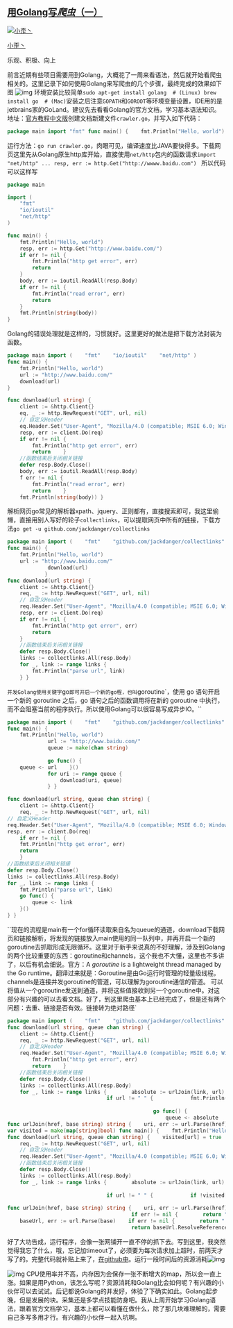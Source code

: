 ## [用Golang写*爬虫*（一）](https://zhuanlan.zhihu.com/p/55039990)

[![小歪丶](https://pica.zhimg.com/50/v2-aeb6e58abd907333ff19ed4ef1cf13b1_s.jpg?source=4e949a73)](https://www.zhihu.com/people/cuishite)

[小歪丶](https://www.zhihu.com/people/cuishite)

乐观、积极、向上

前言近期有些项目需要用到Golang，大概花了一周来看语法，然后就开始看爬虫相关的。这里记录下如何使用Golang来写爬虫的几个步骤，最终完成的效果如下图
![img](https://pic1.zhimg.com/v2-bcb084009335290f2b53ad25605c2ffc_b.jpg)
环境安装比较简单`sudo apt-get install golang  # (Linux) brew install go  # (Mac)`安装之后注意`GOPATH`和`GOROOT`等环境变量设置，IDE用的是jetbrains家的GoLand。建议先去看看Golang的官方文档，学习基本语法知识。地址：[官方教程中文版](https://link.zhihu.com/?target=https%3A//tour.go-zh.org/welcome/1)创建文档新建文件`crawler.go`，并写入如下代码：

```go
package main import "fmt" func main() {    fmt.Println("Hello, world") }
```



运行方法：`go run crawler.go`，肉眼可见，编译速度比JAVA要快得多。下载网页这里先从Golang原生http库开始，直接使用`net/http`包内的函数请求`import "net/http" ... resp, err := http.Get("http://wwww.baidu.com") `
所以代码可以这样写

```go
package main

import (
    "fmt"
    "io/ioutil"
    "net/http"
)

func main() {
    fmt.Println("Hello, world")
    resp, err := http.Get("http://www.baidu.com/")
    if err != nil {
        fmt.Println("http get error", err)
        return
    }
    body, err := ioutil.ReadAll(resp.Body)
    if err != nil {
        fmt.Println("read error", err)
        return
    }
    fmt.Println(string(body))
}

```



Golang的错误处理就是这样的，习惯就好。这里更好的做法是把下载方法封装为函数。

```go
package main import (    "fmt"    "io/ioutil"    "net/http" ) 
func main() {    
    fmt.Println("Hello, world")    
    url := "http://www.baidu.com/"    
    download(url) 
} 

func download(url string) {    
    client := &http.Client{}    
    eq, _ := http.NewRequest("GET", url, nil)    
    // 自定义Header    
    eq.Header.Set("User-Agent", "Mozilla/4.0 (compatible; MSIE 6.0; Windows NT 5.1)")     
    resp, err := client.Do(req)    
    if err != nil {        
        fmt.Println("http get error", err)        
        return    }    
    //函数结束后关闭相关链接    
    defer resp.Body.Close()     
    body, err := ioutil.ReadAll(resp.Body)    
    f err != nil {        
        fmt.Println("read error", err)        
        return    }    
    fmt.Println(string(body)) }
```



解析网页go常见的解析器xpath、jquery、正则都有，直接搜索即可，我这里偷懒，直接用别人写好的轮子`collectlinks`，可以提取网页中所有的链接，下载方法`go get -u github.com/jackdanger/collectlinks`

```go
package main import (    "fmt"    "github.com/jackdanger/collectlinks"    "net/http" ) 
func main() {    
    fmt.Println("Hello, world")    
    url := "http://www.baidu.com/"    
             download(url) 
            } 
func download(url string) {    
    client := &http.Client{}    
    req, _ := http.NewRequest("GET", url, nil)    
    // 自定义Header    
    req.Header.Set("User-Agent", "Mozilla/4.0 (compatible; MSIE 6.0; Windows NT 5.1)")     
    resp, err := client.Do(req)    
    if err != nil {        
        fmt.Println("http get error", err)        
        return    
    }    
    //函数结束后关闭相关链接    
    defer resp.Body.Close()     
    links := collectlinks.All(resp.Body)    
    for _, link := range links {        
        fmt.Println("parse url", link)    
    } }
```



`并发Golang使用关键字`go`即可开启一个新的go程，也叫`goroutine`，使用 go 语句开启一个新的 goroutine 之后，go 语句之后的函数调用将在新的 goroutine 中执行，而不会阻塞当前的程序执行。所以使用Golang可以很容易写成异步IO。``

```go
package main import (    "fmt"    "github.com/jackdanger/collectlinks"    "net/http" ) 
func main() {    
    fmt.Println("Hello, world")    
             url := "http://www.baidu.com/"     
             queue := make(chan string)    
             
             go func() {        
    queue <- url    }()    
             for uri := range queue {        
                 download(uri, queue)    
             } } 

func download(url string, queue chan string) {    
    client := &http.Client{}    
    req, _ := http.NewRequest("GET", url, nil)    
// 自定义Header    
req.Header.Set("User-Agent", "Mozilla/4.0 (compatible; MSIE 6.0; Windows NT 5.1)")     
resp, err := client.Do(req)    
    if err != nil {        
    fmt.Println("http get error", err)        
    return    
    }    
//函数结束后关闭相关链接    
defer resp.Body.Close()     
links := collectlinks.All(resp.Body)    
for _, link := range links {        
    fmt.Println("parse url", link)        
    go func() {            
        queue <- link        
    }() 
} } 
```



``现在的流程是main有一个for循环读取来自名为queue的通道，download下载网页和链接解析，将发现的链接放入main使用的同一队列中，并再开启一个新的goroutine去抓取形成无限循环。这里对于新手来说真的不好理解，涉及到Golang的两个比较重要的东西：goroutine和channels，这个我也不大懂，这里也不多讲了，以后有机会细说。官方：A *goroutine* is a lightweight thread managed by the Go runtime。翻译过来就是：Goroutine是由Go运行时管理的轻量级线程。channels是连接并发goroutine的管道，可以理解为goroutine通信的管道。 可以将值从一个goroutine发送到通道，并将这些值接收到另一个goroutine中。对这部分有兴趣的可以去看文档。好了，到这里爬虫基本上已经完成了，但是还有两个问题：去重、链接是否有效。链接转为绝对路径` 

```go
package main import (    "fmt"    "github.com/jackdanger/collectlinks"    "net/http"    "net/url" ) func main() {    fmt.Println("Hello, world")    url := "http://www.baidu.com/"     queue := make(chan string)    go func() {        queue <- url    }()    for uri := range queue {        download(uri, queue)    } } 
func download(url string, queue chan string) {    
    client := &http.Client{}    
    req, _ := http.NewRequest("GET", url, nil)    
    // 自定义Header    
    req.Header.Set("User-Agent", "Mozilla/4.0 (compatible; MSIE 6.0; Windows NT 5.1)")     resp, err := client.Do(req)    if err != nil {        
        fmt.Println("http get error", err)        
        return    }    
    //函数结束后关闭相关链接    
    defer resp.Body.Close()     
    links := collectlinks.All(resp.Body)    
    for _, link := range links {        absolute := urlJoin(link, url)        
                                if url != " " {            fmt.Println("parse url", absolute)            
                                                                                             
                                               go func() {                
                                                   queue <- absolute            }()        }    } } 
func urlJoin(href, base string) string {    uri, err := url.Parse(href)    if err != nil {        return " "    }    baseUrl, err := url.Parse(base)    if err != nil {        return " "    }    return baseUrl.ResolveReference(uri).String() } `这里新写了一个`urlJoin`函数，功能和Python中的`urllib.parse.urljoin`一样。去重我们维护一个map用来记录，那些是已经访问过的。`package main import (    "fmt"    "github.com/jackdanger/collectlinks"    "net/http"    "net/url" ) 
var visited = make(map[string]bool) func main() {    fmt.Println("Hello, world")    url := "http://www.baidu.com/"     queue := make(chan string)    go func() {        queue <- url    }()    for uri := range queue {        download(uri, queue)    } } 
func download(url string, queue chan string) {    visited[url] = true    client := &http.Client{}    
    req, _ := http.NewRequest("GET", url, nil)    
    // 自定义Header    
    req.Header.Set("User-Agent", "Mozilla/4.0 (compatible; MSIE 6.0; Windows NT 5.1)")     resp, err := client.Do(req)    if err != nil {        fmt.Println("http get error", err)        return    }    
    //函数结束后关闭相关链接    
    defer resp.Body.Close()     
    links := collectlinks.All(resp.Body)    
    for _, link := range links {        absolute := urlJoin(link, url)        
                                
                                if url != " " {            if !visited[absolute] {                fmt.Println("parse url", absolute)                
                                                                                  go func() {                    queue <- absolute                }()            }        }    } } 
func urlJoin(href, base string) string {    uri, err := url.Parse(href)    
                                        if err != nil {        return " "    }    
    baseUrl, err := url.Parse(base)    if err != nil {        return " "    }    
                                        return baseUrl.ResolveReference(uri).String() }
```



好了大功告成，运行程序，会像一张网铺开一直不停的抓下去。写到这里，我突然觉得我忘了什么，哦，忘记加timeout了，必须要为每次请求加上超时，前两天才写了的。完整代码就补贴上来了，[在github中](https://link.zhihu.com/?target=https%3A//github.com/zhangslob/awesome_crawl/tree/master/Golang_basic_spider)。运行一段时间后的资源消耗![img](https://pic2.zhimg.com/v2-0ac07bcc60064b854bc00a10f0617cd5_b.jpg)

![img](https://pic3.zhimg.com/v2-5cf4f851eddd46677d670b12297e0ba6_b.jpg)
CPU使用率并不高，内存因为会保存一张不断增大的map，所以会一直上涨。如果是用Python，该怎么写呢？资源消耗和Golang比会如何呢？有兴趣的小伙伴可以去试试。后记都说Golang的并发好，体验了下确实如此。Golang起步晚，但是发展的块。采集还是多学点技能防身吧。我从上周开始学习Golang语法，跟着官方文档学习，基本上都可以看懂在做什么，除了那几块难理解的，需要自己多写多用才行。有兴趣的小伙伴一起入坑啊。